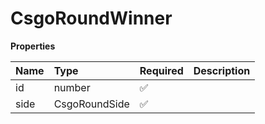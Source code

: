 # CsgoRoundWinner

**Properties**

| Name | Type          | Required | Description |
| :--- | :------------ | :------- | :---------- |
| id   | number        | ✅       |             |
| side | CsgoRoundSide | ✅       |             |

<!-- This file was generated by liblab | https://liblab.com/ -->
